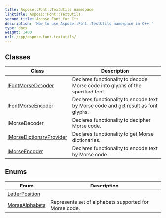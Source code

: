 ```yaml
---
title: Aspose::Font::TextUtils namespace
linktitle: Aspose::Font::TextUtils
second_title: Aspose.Font for C++
description: 'How to use Aspose::Font::TextUtils namespace in C++.'
type: docs
weight: 1400
url: /cpp/aspose.font.textutils/
---
```




## Classes

| Class | Description |
| --- | --- |
| [IFontMorseDecoder](./ifontmorsedecoder/) | Declares functionality to decode Morse code into glyphs of the specified font. |
| [IFontMorseEncoder](./ifontmorseencoder/) | Declares functionality to encode text by Morse code and get result as font glyphs. |
| [IMorseDecoder](./imorsedecoder/) | Declares functionality to decipher Morse code. |
| [IMorseDictionaryProvider](./imorsedictionaryprovider/) | Declares functionality to get Morse dictionaries. |
| [IMorseEncoder](./imorseencoder/) | Declares functionality to encode text by Morse code. |
## Enums

| Enum | Description |
| --- | --- |
| [LetterPosition](./letterposition/) |  |
| [MorseAlphabets](./morsealphabets/) | Represents set of alphabets supported for Morse code. |
